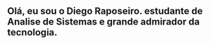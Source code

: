 ##  Olá, eu sou o Diego Raposeiro. estudante de Analise de Sistemas e grande admirador da tecnologia.


